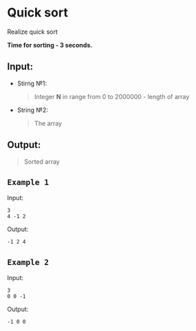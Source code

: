 # Quick sort

Realize quick sort

**Time for sorting - 3 seconds.**

##  Input:

*   Stirng №1:

    > Integer **N** in range from 0 to 2000000 - length of array

*   String №2: 

    > The array

## Output:
> Sorted array
    


## ```Example 1```

Input:
    
    3
    4 -1 2

Output:
    
    -1 2 4

## ```Example 2```

Input:

    3
    0 0 -1

Output:
    
    -1 0 0
